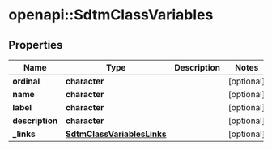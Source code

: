 # openapi::SdtmClassVariables


## Properties
Name | Type | Description | Notes
------------ | ------------- | ------------- | -------------
**ordinal** | **character** |  | [optional] 
**name** | **character** |  | [optional] 
**label** | **character** |  | [optional] 
**description** | **character** |  | [optional] 
**_links** | [**SdtmClassVariablesLinks**](SdtmClassVariablesLinks.md) |  | [optional] 


